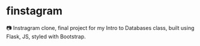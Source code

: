 # finstagram
:camera: Instragram clone, final project for my Intro to Databases class, built using Flask, JS, styled with Bootstrap.
